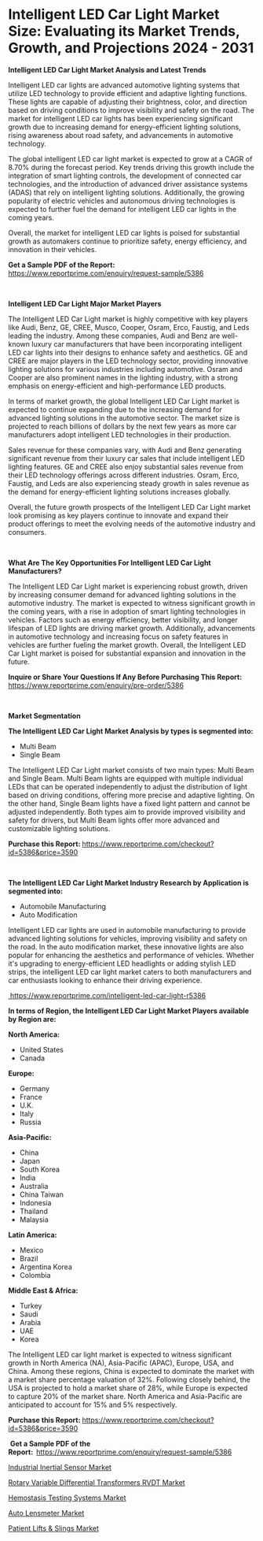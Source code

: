 <p><h1>Intelligent LED Car Light Market Size: Evaluating its Market Trends, Growth, and Projections 2024 - 2031</h1></p><p><strong>Intelligent LED Car Light Market Analysis and Latest Trends</strong></p>
<p><p>Intelligent LED car lights are advanced automotive lighting systems that utilize LED technology to provide efficient and adaptive lighting functions. These lights are capable of adjusting their brightness, color, and direction based on driving conditions to improve visibility and safety on the road. The market for intelligent LED car lights has been experiencing significant growth due to increasing demand for energy-efficient lighting solutions, rising awareness about road safety, and advancements in automotive technology.</p><p>The global intelligent LED car light market is expected to grow at a CAGR of 8.70% during the forecast period. Key trends driving this growth include the integration of smart lighting controls, the development of connected car technologies, and the introduction of advanced driver assistance systems (ADAS) that rely on intelligent lighting solutions. Additionally, the growing popularity of electric vehicles and autonomous driving technologies is expected to further fuel the demand for intelligent LED car lights in the coming years.</p><p>Overall, the market for intelligent LED car lights is poised for substantial growth as automakers continue to prioritize safety, energy efficiency, and innovation in their vehicles.</p></p>
<p><strong>Get a Sample PDF of the Report:&nbsp;</strong> <a href="https://www.reportprime.com/enquiry/request-sample/5386">https://www.reportprime.com/enquiry/request-sample/5386</a></p>
<p>&nbsp;</p>
<p><strong>Intelligent LED Car Light Major Market Players</strong></p>
<p><p>The Intelligent LED Car Light market is highly competitive with key players like Audi, Benz, GE, CREE, Musco, Cooper, Osram, Erco, Faustig, and Leds leading the industry. Among these companies, Audi and Benz are well-known luxury car manufacturers that have been incorporating intelligent LED car lights into their designs to enhance safety and aesthetics. GE and CREE are major players in the LED technology sector, providing innovative lighting solutions for various industries including automotive. Osram and Cooper are also prominent names in the lighting industry, with a strong emphasis on energy-efficient and high-performance LED products.</p><p>In terms of market growth, the global Intelligent LED Car Light market is expected to continue expanding due to the increasing demand for advanced lighting solutions in the automotive sector. The market size is projected to reach billions of dollars by the next few years as more car manufacturers adopt intelligent LED technologies in their production.</p><p>Sales revenue for these companies vary, with Audi and Benz generating significant revenue from their luxury car sales that include intelligent LED lighting features. GE and CREE also enjoy substantial sales revenue from their LED technology offerings across different industries. Osram, Erco, Faustig, and Leds are also experiencing steady growth in sales revenue as the demand for energy-efficient lighting solutions increases globally.</p><p>Overall, the future growth prospects of the Intelligent LED Car Light market look promising as key players continue to innovate and expand their product offerings to meet the evolving needs of the automotive industry and consumers.</p></p>
<p>&nbsp;</p>
<p><strong>What Are The Key Opportunities For Intelligent LED Car Light Manufacturers?</strong></p>
<p><p>The Intelligent LED Car Light market is experiencing robust growth, driven by increasing consumer demand for advanced lighting solutions in the automotive industry. The market is expected to witness significant growth in the coming years, with a rise in adoption of smart lighting technologies in vehicles. Factors such as energy efficiency, better visibility, and longer lifespan of LED lights are driving market growth. Additionally, advancements in automotive technology and increasing focus on safety features in vehicles are further fueling the market growth. Overall, the Intelligent LED Car Light market is poised for substantial expansion and innovation in the future.</p></p>
<p><strong>Inquire or Share Your Questions If Any Before Purchasing This Report:</strong> <a href="https://www.reportprime.com/enquiry/pre-order/5386">https://www.reportprime.com/enquiry/pre-order/5386</a></p>
<p>&nbsp;</p>
<p><strong>Market Segmentation</strong></p>
<p><strong>The Intelligent LED Car Light Market Analysis by types is segmented into:</strong></p>
<p><ul><li>Multi Beam</li><li>Single Beam</li></ul></p>
<p><p>The Intelligent LED Car Light market consists of two main types: Multi Beam and Single Beam. Multi Beam lights are equipped with multiple individual LEDs that can be operated independently to adjust the distribution of light based on driving conditions, offering more precise and adaptive lighting. On the other hand, Single Beam lights have a fixed light pattern and cannot be adjusted independently. Both types aim to provide improved visibility and safety for drivers, but Multi Beam lights offer more advanced and customizable lighting solutions.</p></p>
<p><strong>Purchase this Report:&nbsp;</strong><a href="https://www.reportprime.com/checkout?id=5386&price=3590">https://www.reportprime.com/checkout?id=5386&price=3590</a></p>
<p>&nbsp;</p>
<p><strong>The Intelligent LED Car Light Market Industry Research by Application is segmented into:</strong></p>
<p><ul><li>Automobile Manufacturing</li><li>Auto Modification</li></ul></p>
<p><p>Intelligent LED car lights are used in automobile manufacturing to provide advanced lighting solutions for vehicles, improving visibility and safety on the road. In the auto modification market, these innovative lights are also popular for enhancing the aesthetics and performance of vehicles. Whether it's upgrading to energy-efficient LED headlights or adding stylish LED strips, the intelligent LED car light market caters to both manufacturers and car enthusiasts looking to enhance their driving experience.</p></p>
<p><a href="https://www.reportprime.com/intelligent-led-car-light-r5386">&nbsp;https://www.reportprime.com/intelligent-led-car-light-r5386</a></p>
<p><strong>In terms of Region, the Intelligent LED Car Light Market Players available by Region are:</strong></p>
<p>
    <p> <strong> North America: </strong>
        <ul>
            <li>United States</li>
            <li>Canada</li>
        </ul>
        </p> 
    <p> <strong> Europe: </strong>
        <ul>
            <li>Germany</li>
            <li>France</li>
            <li>U.K.</li>
            <li>Italy</li>
            <li>Russia</li>
        </ul>
        </p> 
    <p> <strong> Asia-Pacific: </strong>
        <ul>
            <li>China</li>
            <li>Japan</li>
            <li>South Korea</li>
            <li>India</li>
            <li>Australia</li>
            <li>China Taiwan</li>
            <li>Indonesia</li>
            <li>Thailand</li>
            <li>Malaysia</li>
        </ul>
        </p> 
    <p> <strong> Latin America: </strong>
        <ul>
            <li>Mexico</li>
            <li>Brazil</li>
            <li>Argentina Korea</li>
            <li>Colombia</li>
        </ul>
        </p> 
    <p> <strong> Middle East & Africa: </strong>
        <ul>
            <li>Turkey</li>
            <li>Saudi</li>
            <li>Arabia</li>
            <li>UAE</li>
            <li>Korea</li>
        </ul>
    </p>
    </p>
<p><p>The Intelligent LED car light market is expected to witness significant growth in North America (NA), Asia-Pacific (APAC), Europe, USA, and China. Among these regions, China is expected to dominate the market with a market share percentage valuation of 32%. Following closely behind, the USA is projected to hold a market share of 28%, while Europe is expected to capture 20% of the market share. North America and Asia-Pacific are anticipated to account for 15% and 5% respectively.</p></p>
<p><strong>Purchase this Report: </strong><a href="https://www.reportprime.com/checkout?id=5386&price=3590">https://www.reportprime.com/checkout?id=5386&price=3590</a></p>
<p>&nbsp;<strong>Get a Sample PDF of the Report:&nbsp;&nbsp;</strong><a href="https://www.reportprime.com/enquiry/request-sample/5386">https://www.reportprime.com/enquiry/request-sample/5386</a></p>
<p><strong></strong></p>
<p><p><a href="https://github.com/labibmmn112/Market-Research-Report-List-2/blob/main/industrial-inertial-sensor-market.md">Industrial Inertial Sensor Market</a></p><p><a href="https://github.com/gladysalidde/Market-Research-Report-List-2/blob/main/rotary-variable-differential-transformers-rvdt-market.md">Rotary Variable Differential Transformers RVDT Market</a></p><p><a href="https://medium.com/@soloncarter54/global-hemostasis-testing-systems-industry-analysis-share-growth-trends-and-forecast-2024-to-d894dbc80f74">Hemostasis Testing Systems Market</a></p><p><a href="https://medium.com/@berugaru/auto-lensmeter-market-essentials-key-market-players-demand-drivers-and-roi-potential-forecasted-c004680f7824">Auto Lensmeter Market</a></p><p><a href="https://medium.com/@obiemante_40648/patient-lifts-slings-market-essentials-key-market-players-demand-drivers-and-roi-potential-d43186a98b30">Patient Lifts & Slings Market</a></p></p>